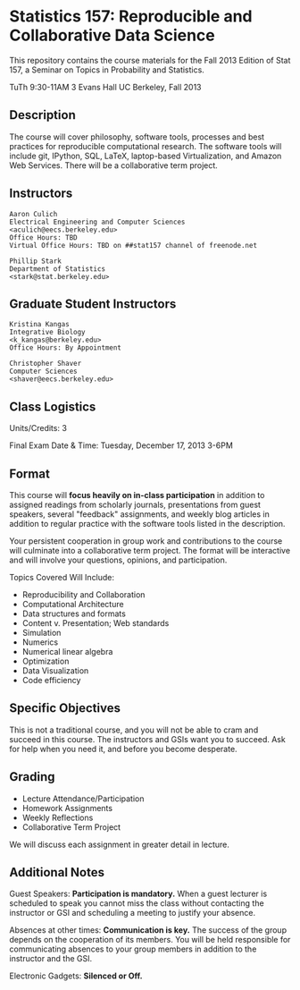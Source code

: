 Statistics 157: Reproducible and Collaborative Data Science
===========================================================

This repository contains the course materials for the Fall 2013
Edition of Stat 157, a Seminar on Topics in Probability and
Statistics.

TuTh 9:30-11AM
3 Evans Hall
UC Berkeley, Fall 2013


Description
-----------

The course will cover philosophy, software tools, processes and best
practices for reproducible computational research. The software tools
will include git, IPython, SQL, LaTeX, laptop-based Virtualization,
and Amazon Web Services. There will be a collaborative term project.


Instructors
-----------

    Aaron Culich
    Electrical Engineering and Computer Sciences
    <aculich@eecs.berkeley.edu>
    Office Hours: TBD
    Virtual Office Hours: TBD on ##stat157 channel of freenode.net

    Phillip Stark
    Department of Statistics
    <stark@stat.berkeley.edu>


Graduate Student Instructors
----------------------------

    Kristina Kangas
    Integrative Biology
    <k_kangas@berkeley.edu>
    Office Hours: By Appointment

    Christopher Shaver
    Computer Sciences
    <shaver@eecs.berkeley.edu>


Class Logistics
---------------

Units/Credits: 3

Final Exam Date & Time: Tuesday, December 17, 2013 3-6PM


Format
------

This course will **focus heavily on in-class participation** in
addition to assigned readings from scholarly journals, presentations
from guest speakers, several "feedback" assignments, and weekly blog
articles in addition to regular practice with the software tools
listed in the description.

Your persistent cooperation in group work and contributions to the
course will culminate into a collaborative term project. The format
will be interactive and will involve your questions, opinions, and
participation.

Topics Covered Will Include:

- Reproducibility and Collaboration
- Computational Architecture
- Data structures and formats
- Content v. Presentation; Web standards
- Simulation
- Numerics
- Numerical linear algebra
- Optimization
- Data Visualization
- Code efficiency


Specific Objectives
--------------------

This is not a traditional course, and you will not be able to cram and
succeed in this course. The instructors and GSIs want you to succeed.
Ask for help when you need it, and before you become desperate.


Grading
-------

- Lecture Attendance/Participation
- Homework Assignments
- Weekly Reflections
- Collaborative Term Project

We will discuss each assignment in greater detail in lecture.


Additional Notes
----------------

Guest Speakers: **Participation is mandatory.** When a guest lecturer
is scheduled to speak you cannot miss the class without contacting the
instructor or GSI and scheduling a meeting to justify your absence.

Absences at other times: **Communication is key.** The success of the
group depends on the cooperation of its members. You will be held
responsible for communicating absences to your group members in
addition to the instructor and the GSI.

Electronic Gadgets: **Silenced or Off.**
